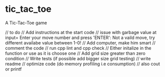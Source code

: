 # tic_tac_toe

A Tic-Tac-Toe game

// to do
// Add instructions at the start code
// issue with garbage value at input= Enter your move number and press 'ENTER':   Not a vaild move, try different availabe value between 1-0!
// Add computer, make him smart
// comment the code
// run cpp lint and cpp check
// Either initalize in the function or use as it is choose one 
// Add grid size greater than zero condition
// Write tests (if possible add bigger size grid testing)
// write readme
// optimize code (do memory profiling i.e consumption)
// also cout or printf